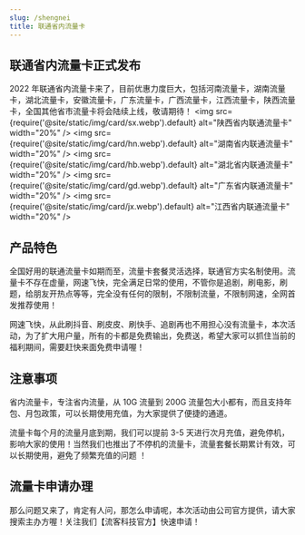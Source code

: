 ```yaml
---
slug: /shengnei
title: 联通省内流量卡
---
```


## 联通省内流量卡正式发布

2022 年联通省内流量卡来了，目前优惠力度巨大，包括河南流量卡，湖南流量卡，湖北流量卡，安徽流量卡，广东流量卡，广西流量卡，江西流量卡，陕西流量卡，全国其他省市流量卡将会陆续上线，敬请期待！
<img
src={require('@site/static/img/card/sx.webp').default}
alt="陕西省内联通流量卡"
width="20%"
/>
<img
src={require('@site/static/img/card/hn.webp').default}
alt="湖南省内联通流量卡"
width="20%"
/>
<img
src={require('@site/static/img/card/hb.webp').default}
alt="湖北省内联通流量卡"
width="20%"
/>
<img
src={require('@site/static/img/card/gd.webp').default}
alt="广东省内联通流量卡"
width="20%"
/>
<img
src={require('@site/static/img/card/jx.webp').default}
alt="江西省内联通流量卡"
width="20%"
/>

## 产品特色

全国好用的联通流量卡如期而至，流量卡套餐灵活选择，联通官方实名制使用。流量卡不存在虚量，网速飞快，完全满足日常的使用，不管你是追剧，刷电影，刷题，给朋友开热点等等，完全没有任何的限制，不限制流量，不限制网速，全网首发推荐使用！

网速飞快，从此刷抖音、刷皮皮、刷快手、追剧再也不用担心没有流量卡，本次活动，为了扩大用户量，所有的卡都是免费输出，免费送，希望大家可以抓住当前的福利期间，需要赶快来面免费申请喔！

## 注意事项

省内流量卡，专注省内流量，从 10G 流量到 200G 流量包大小都有，而且支持年包、月包政策，可以长期使用充值，为大家提供了便捷的通道。

流量卡每个月的流量月底到期，我们可以提前 3-5 天进行次月充值，避免停机，影响大家的使用！当然我们也推出了不停机的流量卡，流量套餐长期累计有效，可以长期使用，避免了频繁充值的问题 ！

## 流量卡申请办理

那么问题又来了，肯定有人问，那怎么申请呢，本次活动由公司官方提供，请大家搜索主办方喔！关注我们【流客科技官方】快速申请！
